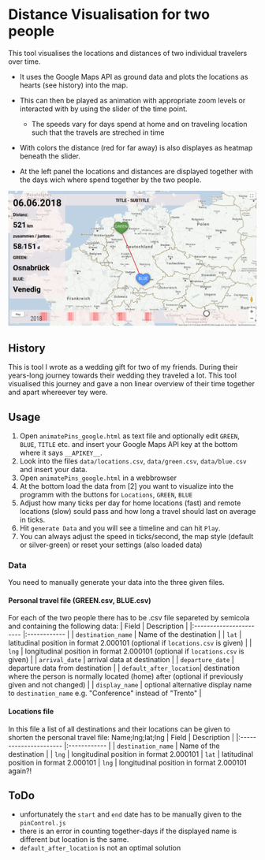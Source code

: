 # Distance Visualisation for two people

This tool visualises the locations and distances of two individual travelers over time.
- It uses the Google Maps API as ground data and plots the locations as hearts (see history) into the map.
- This can then be played as animation with appropriate zoom levels or interacted with by using the slider of the time point.
  - The speeds vary for days spend at home and on traveling location such that the travels are streched in time

- With colors the distance (red for far away) is also displayes as heatmap beneath the slider.

- At the left panel the locations and distances are displayed together with the days wich where spend together by the two people.

![example view of visualised data](img/example_pic.png)
## History
This is tool I wrote as a wedding gift for two of my friends.
During their years-long journey towards their wedding they traveled a lot.
This tool visualised this journey and gave a non linear overview of their time together and apart whereever tey were.

## Usage

1. Open `animatePins_google.html` as text file and optionally edit `GREEN`, `BLUE`, `TITLE` etc. and insert your Google Maps API key at the bottom where it says `__APIKEY__`.
2. Look into the files `data/locations.csv`, `data/green.csv`, `data/blue.csv` and insert your data.
3. Open `animatePins_google.html` in a webbrowser
4. At the bottom load the data from [2] you want to visualize into the programm with the buttons for `Locations`, `GREEN`, `BLUE`
5. Adjust how many ticks per day for home locations (fast) and remote locations (slow) sould pass and how long a travel should last on average in ticks.
6. Hit `generate Data` and you will see a timeline and can hit `Play`.
7. You can always adjust the speed in ticks/second, the map style (default or silver-green) or reset your settings (also loaded data)

### Data

You need to manually generate your data into the three given files.


#### Personal travel file (GREEN.csv, BLUE.csv)
For each of the two people there has to be .csv file separeted by semicola and containing the following data:
| Field                   | Description  |
|:----------------------- |:------------ |
| `destination_name`      | Name of the destination |
| `lat`                   | latitudinal position in format 2.000101 (optional if `locations.csv` is given)  |
| `lng`                   | longitudinal position in format 2.000101 (optional if `locations.csv` is given)  |
| `arrival_date`          | arrival data at destination  |
| `departure_date`        | departure data from destination  |
| `default_after_location`| destination where the person is normally located (home) after (optional if previously given and not changed)  |
| `display_name`          | optional alternative display name to `destination_name` e.g. "Conference" instead of "Trento"  |

#### Locations file
In this file a list of all destinations and their locations can be given to shorten the personal travel file:
Name;lng;lat;lng
| Field                  | Description  |
|:---------------------- |:------------ |
| `destination_name`     | Name of the destination |
| `lng`                  | longitudinal position in format 2.000101 
| `lat`                  | latitudinal position in format 2.000101 
| `lng`                  | longitudinal position in format 2.000101 again?!

## ToDo
- unfortunately the `start` and `end` date has to be manually given to the `pinControl.js`
- there is an error in counting together-days if the displayed name is different but location is the same.
- `default_after_location` is not an optimal solution
